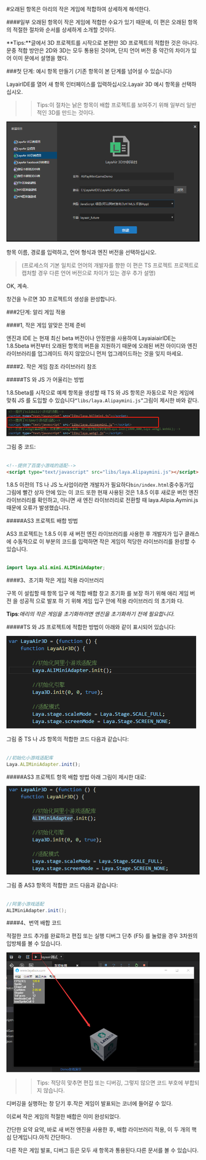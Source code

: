 #오래된 항목은 아리의 작은 게임에 적합하여 상세하게 해석한다.

####일부 오래된 항목이 작은 게임에 적합한 수요가 있기 때문에, 이 편은 오래된 항목의 적절한 절차와 순서를 상세하게 소개할 것이다.

**Tips:**글에서 3D 프로젝트를 시작으로 본편만 3D 프로젝트의 적합한 것은 아니다.문중 적합 방안은 2D와 3D는 모두 통용된 것이며, 단지 언어 버전 중 약간의 차이가 있어 이미 문에서 설명을 했다.



###첫 단계: 예시 항목 만들기 (기존 항목이 본 단계를 넘어설 수 있습니다)

LayairIDE를 열어 새 항목 인터페이스를 입력하십시오.Layair 3D 예시 항목을 선택하십시오.

>> Tips:이 절차는 낡은 항목이 배합 프로젝트를 보여주기 위해 일부러 일반적인 3D를 만드는 것이다.
>>

![图1](img/baidu3.png) 


항목 이름, 경로를 입력하고, 언어 형식과 엔진 버전을 선택하십시오.

>(프로세스의 기본 일치로 언어의 개발자를 향한 이 편은 TS 프로젝트 프로젝트로 캡처할 경우 다른 언어 버전으로 차이가 있는 경우 추가 설명)

OK, 계속.

창건을 누르면 3D 프로젝트의 생성을 완성합니다.



###2단계: 알리 게임 적용

####1, 작은 게임 알맞은 전제 준비

엔진과 IDE 는 현재 최신 beta 버전이나 안정판을 사용하여 LayaiaiairIDE는 1.8.5beta 버전부터 오래된 항목의 버튼을 지원하기 때문에 오래된 버전 아이디와 엔진 라이브러리를 업그레이드 하지 않았으니 먼저 업그레이드하는 것을 잊지 마세요.



####2. 작은 게임 참조 라이브러리 참조

#####TS 와 JS 가 어울리는 방법

1.8.5beta를 시작으로 예제 항목을 생성할 때 TS 와 JS 항목은 자동으로 작은 게임에 맞춰 JS 를 도입할 수 있습니다`“libs/laya.Alipaymini.js”`그림이 제시한 바와 같다.

![图](img/baidu4.png) 


그림 중 코드:


```html

<!--提供了百度小游戏的适配-->
<script type="text/javascript" src="libs/laya.Alipaymini.js"></script>
```


1.8.5 이전의 TS 나 JS 노사업이라면 개발자가 필요하다`bin/index.html`중수동가입 그림에 빨간 상자 안에 있는 이 코드 또한 현재 사용된 것은 1.8.5 이후 새로운 버전 엔진 라이브러리를 확인하고, 아니면 새 엔진 라이브러리로 전환할 때 laya.Alipia.Aymini.js 때문에 오류가 발생했습니다.

#####AS3 프로젝트 배합 방법

AS3 프로젝트는 1.8.5 이후 새 버전 엔진 라이브러리를 사용한 후 개발자가 입구 클래스에 수동적으로 이 부분의 코드를 입력하면 작은 게임이 적당한 라이브러리를 완성할 수 있습니다.


```java

import laya.ali.mini.ALIMiniAdapter;
```



####3、초기화 작은 게임 적용 라이브러리

구목 이 설립할 때 항목 입구 에 적합 배합 창고 초기화 를 보장 하기 위해 애리 게임 버전 을 성공적 으로 발포 하 기 위해 게임 입구 안에 적용 라이브러리 의 초기화 다.

**Tips**:*애리의 작은 게임을 초기화하려면 엔진을 초기화하기 전에 필요합니다.*

#####TS 와 JS 프로젝트에 적합한 방법이 아래와 같이 표시되어 있습니다:

![图](img/baidu5.png) 


그림 중 TS 나 JS 항목의 적합한 코드 다음과 같습니다:


```typescript

//初始化小游戏适配库
Laya.ALIMiniAdapter.init();
```


#####AS3 프로젝트 항목 배합 방법 아래 그림이 제시한 대로:

![图](img/baidu6.png) 


그림 중 AS3 항목의 적합한 코드 다음과 같습니다:


```java

//阿里小游戏适配
ALIMiniAdapter.init(); 
```




####4、번역 배합 코드

적절한 코드 추가를 완료하고 편집 또는 실행 디버그 단추 (F5) 를 눌렀을 경우 3차원의 입방체를 볼 수 있습니다.

![图2](img/2.png) 


>> Tips: 적당히 맞추면 편집 또는 디버깅, 그렇지 않으면 코드 부호에 부합되지 않습니다.

디버깅을 실행하는 창 닫기 후.작은 게임이 발표되는 코너에 들어갈 수 있다.

이로써 작은 게임의 적절한 배합은 이미 완성되었다.

간단한 요약 요약, 바로 새 버전 엔진을 사용한 후, 배합 라이브러리 적용, 이 두 개의 핵심 단계입니다.아직 간단하다.

다른 작은 게임 발표, 디버그 등은 모두 새 항목과 통용된다.다른 문서를 볼 수 있습니다.


